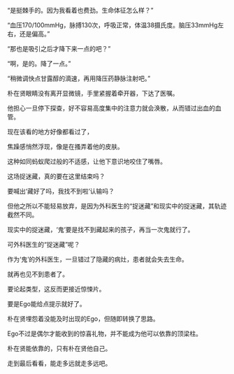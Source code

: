 “是挺棘手的。因为我看着也费劲。生命体征怎么样？”

“血压170/100mmHg，脉搏130次，呼吸正常，体温38摄氏度。脑压33mmHg左右，还是偏高。”

“那也是吸引之后才降下来一点的吧？”

“啊，是的。降了一点。”

“稍微调快点甘露醇的滴速，再用降压药静脉注射吧。”

朴在贤眼睛没有离开显微镜，手里紧握着牵开器，下达了医嘱。

他担心一旦停下探查，好不容易高度集中的注意力就会涣散，从而错过出血的血管。

现在该看的地方好像都看过了，

焦躁感悄然浮现，像是在搔弄着他的皮肤。

这种如同蚂蚁爬过般的不适感，让他下意识地咬住了嘴唇。

这场捉迷藏，真的要在这里结束吗？

要喊出‘藏好了吗，我找不到啦’认输吗？

但他之所以不能轻易放弃，是因为外科医生的“捉迷藏”和现实中的捉迷藏，其轨迹截然不同。

现实中的捉迷藏，‘鬼’要是找不到藏起来的孩子，再当一次鬼就行了。

可外科医生的“捉迷藏”呢？

作为‘鬼’的外科医生，一旦错过了隐藏的病灶，患者就会失去生命。

就再也见不到患者了。

要论起类型，这反而更接近惊悚片。

要是Ego能给点提示就好了。

朴在贤埋怨着没能及时出现的Ego，但随即转换了思路。

Ego不过是偶尔才能收到的惊喜礼物，并不能成为他可以依靠的顶梁柱。

朴在贤能依靠的，只有朴在贤他自己。

走到最后看看，能走多远就走多远吧。